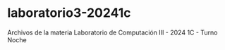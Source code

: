 # laboratorio3-20241c
Archivos de la materia Laboratorio de Computación III - 2024 1C - Turno Noche
